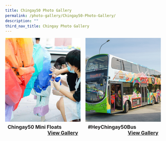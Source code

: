 ```yaml
---
title: Chingay50 Photo Gallery
permalink: /photo-gallery/Chingay50-Photo-Gallery/
description: ""
third_nav_title: Chingay Photo Gallery
---
```

<div style="display: grid; grid-template-columns: repeat(auto-fit, minmax(228px, 1fr)); gap:1rem; padding:0px">

<div style="display: block; overflow:hidden; text-decoration: none;  max-width: 20rem;">
<div style="min-height:17rem; max-height:17rem; overflow:hidden;"><img style="min-height:17rem; object-fit: cover; position:relative; top:rem;" src="/images/Event%20Gallery/chingay50-mini-float-@-sembawang-grc-2.jpeg" alt="@ Sembawang GRC"></div>
<div style="padding:.5rem; text-align:left; line-height: 1.3em;"><span style= "font-size: 1rem; font-weight: bold;">Chingay50 Mini Floats </span><span style="float:right; font-size: 1rem; font-weight: bold;"><a href="/chingay50-photo-gallery/mini-float/">View Gallery</a></div></div>

	
<div style="display: block; overflow:hidden; text-decoration: none;  max-width: 20rem;">
<div style="min-height:17rem; max-height:17rem; overflow:hidden;"><img style="min-height:17rem; object-fit: cover; position:relative; top:rem;" src="/images/Event%20Gallery/Chingay50Bus%20Launch/Category%20Cover%20Photo-01.jpg" alt="Chingay50 Bus Design"></div>
<div style="padding:.5rem; text-align:left; line-height: 1.3em;"><span style= "font-size: 1rem; font-weight: bold;">#HeyChingay50Bus </span><span style="float:right; font-size: 1rem; font-weight: bold;"><a href="/chingay50-photo-gallery/heychingay50bus/">View Gallery</a></div></div>
	

</div>
